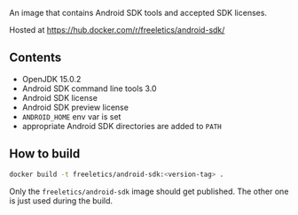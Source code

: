An image that contains Android SDK tools and accepted SDK licenses.

Hosted at https://hub.docker.com/r/freeletics/android-sdk/

## Contents

* OpenJDK 15.0.2
* Android SDK command line tools 3.0
* Android SDK license
* Android SDK preview license
* `ANDROID_HOME` env var is set
* appropriate Android SDK directories are added to `PATH`

## How to build

```bash
docker build -t freeletics/android-sdk:<version-tag> .
```

Only the `freeletics/android-sdk` image should get published. The other one is just used during the build.
